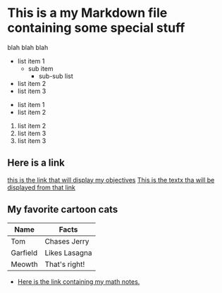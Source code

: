
# This is a my Markdown file containing some special stuff

blah blah blah

- list item 1
    * sub item
       - sub-sub list
- list item 2
- list item 3


* list item 1
* list item 2

1. list item 2
2. list item 3
3. list item 3



## Here is a link

[this is the link that will display my objectives](www.example.com)
[This is the textx tha will be displayed from that link](https://kidszoo.org/wp-content/uploads/2023/09/swamp-monkey_intern-alyssa-3-scaled.jpg)

## My favorite cartoon cats
|Name     | Facts         |
| -----   | --------      |
|Tom      | Chases Jerry  |
|Garfield | Likes Lasagna |
|Meowth   | That's right! |




* [Here is the link containing my math notes.](more_markdown.md/MathNotes.html)
 
